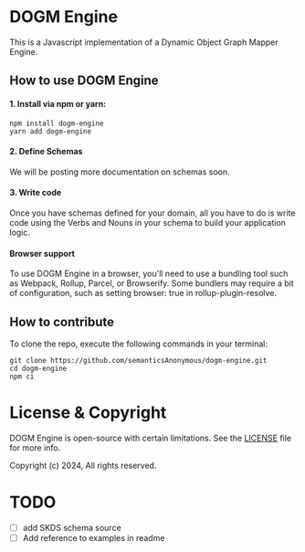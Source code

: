 # DOGM Engine

This is a Javascript implementation of a Dynamic Object Graph Mapper Engine.

## How to use DOGM Engine

#### 1. Install via npm or yarn:

```shell
npm install dogm-engine
yarn add dogm-engine
```

#### 2. Define Schemas

We will be posting more documentation on schemas soon.

#### 3. Write code

Once you have schemas defined for your domain, all you have to do is write code using the Verbs and Nouns in your schema to build your application logic.

#### Browser support

To use DOGM Engine in a browser, you'll need to use a bundling tool such as Webpack, Rollup, Parcel, or Browserify. Some bundlers may require a bit of configuration, such as setting browser: true in rollup-plugin-resolve.

## How to contribute

To clone the repo, execute the following commands in your terminal:

```shell
git clone https://github.com/semanticsAnonymous/dogm-engine.git
cd dogm-engine
npm ci
```

# License & Copyright

DOGM Engine is open-source with certain limitations. See the [LICENSE](LICENSE.md) file for more info.

Copyright (c) 2024, All rights reserved.

# TODO

- [ ] add SKDS schema source
- [ ] Add reference to examples in readme
